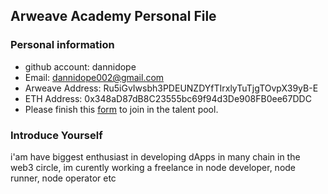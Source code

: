 ## Arweave Academy Personal File

### Personal information

- github account: dannidope
- Email: dannidope002@gmail.com
- Arweave Address: Ru5iGvIwsbh3PDEUNZDYfTIrxlyTuTjgTOvpX39yB-E
- ETH Address: 0x348aD87dB8C23555bc69f94d3De908FB0ee67DDC
- Please finish this [form](https://docs.google.com/forms/d/e/1FAIpQLSfWA5fIIcBgmRppm3jNz5vmf9Mai_QMVil-2pO4r7YKn_Zhtw/viewform?usp=sf_link) to join in the talent pool.

### Introduce Yourself
 i'am have biggest enthusiast in developing dApps in many chain in the web3 circle, im curently working a freelance in node developer, node runner, node operator etc
